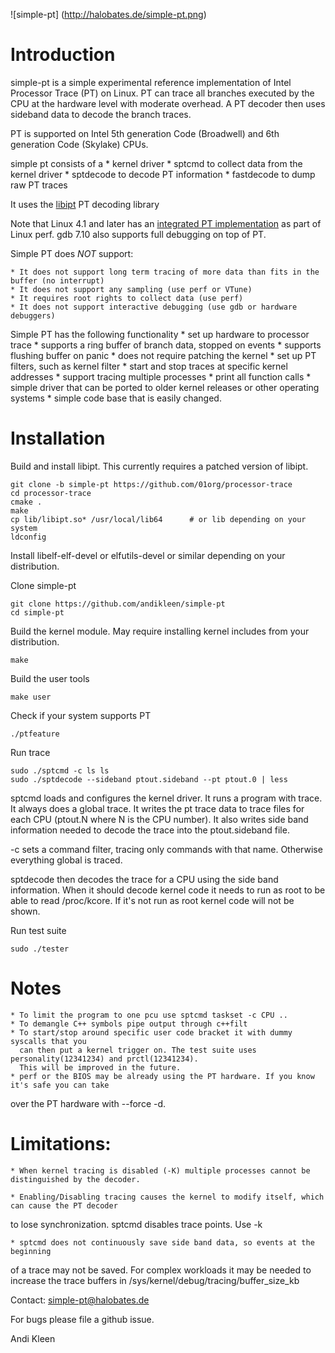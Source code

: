 ![simple-pt] (http://halobates.de/simple-pt.png)

# Introduction

simple-pt is a simple experimental reference implementation of Intel Processor Trace (PT) on
Linux. PT can trace all branches executed by the CPU at the hardware level
with moderate overhead. A PT decoder then uses sideband data to decode the branch
traces. 

PT is supported on Intel 5th generation Code (Broadwell) and 6th generation Code (Skylake) CPUs.

simple pt consists of a 
	* kernel driver
	* sptcmd to collect data from the kernel driver
	* sptdecode to decode PT information
	* fastdecode to dump raw PT traces

It uses the [libipt](https://github.com/01org/processor-trace) PT decoding library

Note that Linux 4.1 and later has an [integrated PT implementation](http://lwn.net/Articles/648154/) as part 
of Linux perf. gdb 7.10 also supports full debugging on top of PT.

Simple PT does *NOT* support:

	* It does not support long term tracing of more data than fits in the buffer (no interrupt)
	* It does not support any sampling (use perf or VTune)
	* It requires root rights to collect data (use perf)
	* It does not support interactive debugging (use gdb or hardware debuggers)

Simple PT has the following functionality
	* set up hardware to processor trace
	* supports a ring buffer of branch data, stopped on events
	* supports flushing buffer on panic
	* does not require patching the kernel
	* set up PT filters, such as kernel filter
	* start and stop traces at specific kernel addresses
	* support tracing multiple processes
	* print all function calls
	* simple driver that can be ported to older kernel releases or other operating systems
	* simple code base that is easily changed.

# Installation

Build and install libipt. This currently requires a patched version of libipt.

	git clone -b simple-pt https://github.com/01org/processor-trace
	cd processor-trace
	cmake .
	make
	cp lib/libipt.so* /usr/local/lib64      # or lib depending on your system
	ldconfig

Install libelf-elf-devel or elfutils-devel or similar depending on your distribution.

Clone simple-pt

	git clone https://github.com/andikleen/simple-pt
	cd simple-pt

Build the kernel module. May require installing kernel includes from your distribution.

	make 

Build the user tools

	make user

Check if your system supports PT

	./ptfeature

Run trace

	sudo ./sptcmd -c ls ls
	sudo ./sptdecode --sideband ptout.sideband --pt ptout.0 | less

sptcmd loads and configures the kernel driver. It runs a program with trace. It always 
does a global trace. It writes the pt trace data to trace files for each CPU
(ptout.N where N is the CPU number). It also writes side band information needed
to decode the trace into the ptout.sideband file. 

-c sets a command filter, tracing only commands with that name. Otherwise
everything global is traced.

sptdecode then decodes the trace for a CPU using the side band information.
When it should decode kernel code it needs to run as root to be able to
read /proc/kcore. If it's not run as root kernel code will not be shown.

Run test suite

	sudo ./tester

# Notes

	* To limit the program to one pcu use sptcmd taskset -c CPU ..
	* To demangle C++ symbols pipe output through c++filt
	* To start/stop around specific user code bracket it with dummy syscalls that you
	  can then put a kernel trigger on. The test suite uses personality(12341234) and prctl(12341234).
	  This will be improved in the future.
	* perf or the BIOS may be already using the PT hardware. If you know it's safe you can take
over the PT hardware with --force -d.
# Limitations:

	* When kernel tracing is disabled (-K) multiple processes cannot be distinguished by the decoder.

	* Enabling/Disabling tracing causes the kernel to modify itself, which can cause the PT decoder
to lose synchronization. sptcmd disables trace points. Use -k

	* sptcmd does not continuously save side band data, so events at the beginning
of a trace may not be saved. For complex workloads it may be needed to increase the trace buffers 
in /sys/kernel/debug/tracing/buffer_size_kb


Contact: simple-pt@halobates.de

For bugs please file a github issue.

Andi Kleen
